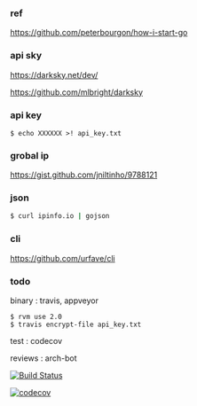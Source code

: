 ### ref

https://github.com/peterbourgon/how-i-start-go

### api sky

https://darksky.net/dev/

https://github.com/mlbright/darksky

### api key

```
$ echo XXXXXX >! api_key.txt
```

### grobal ip

https://gist.github.com/jniltinho/9788121

### json

```bash
$ curl ipinfo.io | gojson
```

### cli

https://github.com/urfave/cli

### todo

binary : travis, appveyor

```
$ rvm use 2.0
$ travis encrypt-file api_key.txt
```

test : codecov

reviews : arch-bot

[![Build Status](https://travis-ci.org/syui/ipinfo.svg?branch=master)](https://travis-ci.org/syui/ipinfo)

[![codecov](https://codecov.io/gh/syui/ipinfo/branch/master/graph/badge.svg)](https://codecov.io/gh/syui/ipinfo)
